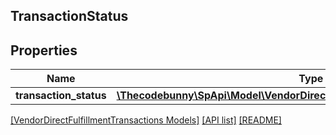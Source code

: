 ## TransactionStatus

## Properties

Name | Type | Description | Notes
------------ | ------------- | ------------- | -------------
**transaction_status** | [**\Thecodebunny\SpApi\Model\VendorDirectFulfillmentTransactions\Transaction**](Transaction.md) |  | [optional]

[[VendorDirectFulfillmentTransactions Models]](../) [[API list]](../../Api) [[README]](../../../README.md)
